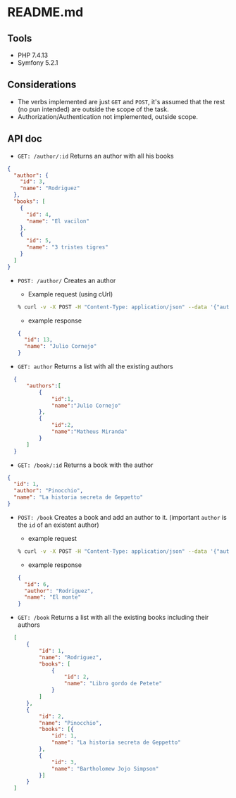 # README.md

## Tools
- PHP 7.4.13
- Symfony 5.2.1

## Considerations
- The verbs implemented are just `GET` and `POST`, it's assumed that the rest (no pun intended)
  are outside the scope of the task.
- Authorization/Authentication not implemented, outside scope.

## API doc

- `GET: /author/:id` Returns an author with all his books
```json
{
  "author": {
    "id": 3,
    "name": "Rodriguez"
  },
  "books": [
    {
      "id": 4,
      "name": "El vacilon"
    },
    {
      "id": 5,
      "name": "3 tristes tigres"
    }
  ]
}
```

- `POST: /author/` Creates an author
  - Example request (using cUrl)
  ```bash
  % curl -v -X POST -H "Content-Type: application/json" --data '{"author": "Julio Cornejo"}' localhost:8000/author
  ```
  - example response
  ```json
  {
    "id": 13,
    "name": "Julio Cornejo"
  }
  ```

- `GET: author` Returns a list with all the existing authors
```json
  {
      "authors":[
          {
              "id":1,
              "name":"Julio Cornejo"
          },
          {
              "id":2,
              "name":"Matheus Miranda"
          }
      ]
  }
```  

- `GET: /book/:id` Returns a book with the author
```json
{
  "id": 1,
  "author": "Pinocchio",
  "name": "La historia secreta de Geppetto"
}
```

- `POST: /book` Creates a book and add an author to it. (important `author` is the `id` of an existent author)
  - example request
  ```bash
  % curl -v -X POST -H "Content-Type: application/json" --data '{"author": 3, "name":"El monte"}' localhost:8000/book 
  ```  
  - example response
  ```json
  {
    "id": 6,
    "author": "Rodriguez",
    "name": "El monte"
  }
  ```

- `GET: /book` Returns a list with all the existing books including their authors
```json
  [
      {
          "id": 1,
          "name": "Rodriguez",
          "books": [
              {
                  "id": 2,
                  "name": "Libro gordo de Petete"
              }
          ]
      },
      {
          "id": 2,
          "name": "Pinocchio",
          "books": [{
              "id": 1,
              "name": "La historia secreta de Geppetto"
          },
          {
              "id": 3,
              "name": "Bartholomew Jojo Simpson"
          }]
      }
  ]
```

